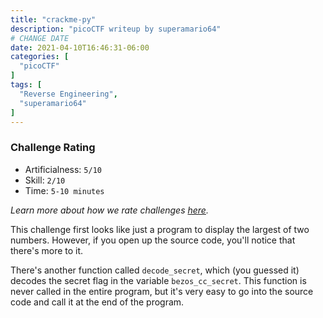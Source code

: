 ```yaml
---
title: "crackme-py"
description: "picoCTF writeup by superamario64"
# CHANGE DATE
date: 2021-04-10T16:46:31-06:00
categories: [
  "picoCTF"
]
tags: [
  "Reverse Engineering",
  "superamario64"
]
---
```


### Challenge Rating
* Artificialness: `5/10`
* Skill: `2/10`
* Time: `5-10 minutes`

*Learn more about how we rate challenges [here](/post/rating).*

This challenge first looks like just a program to display the largest of two numbers. However, if you open up the source code, you'll notice that there's more to it.

There's another function called `decode_secret`, which (you guessed it) decodes the secret flag in the variable `bezos_cc_secret`. This function is never called in the entire program, but it's very easy to go into the source code and call it at the end of the program. 